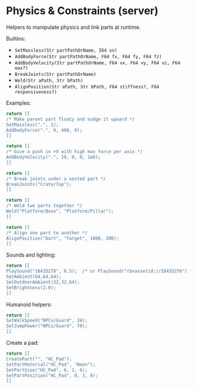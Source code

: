# Physics & Constraints (server)

Helpers to manipulate physics and link parts at runtime.

Builtins:
- `SetMassless(Str partPathOrName, I64 on)`
- `AddBodyForce(Str partPathOrName, F64 fx, F64 fy, F64 fz)`
- `AddBodyVelocity(Str partPathOrName, F64 vx, F64 vy, F64 vz, F64 max?)`
- `BreakJoints(Str partPathOrName)`
- `Weld(Str aPath, Str bPath)`
- `AlignPosition(Str aPath, Str bPath, F64 stiffness?, F64 responsiveness?)`

Examples:
```lua
return [[
/* Make parent part floaty and nudge it upward */
SetMassless(".", 1);
AddBodyForce(".", 0, 400, 0);
]]
```

```lua
return [[
/* Give a push in +X with high max force per axis */
AddBodyVelocity(".", 20, 0, 0, 1e6);
]]
```

```lua
return [[
/* Break joints under a nested part */
BreakJoints("Crate/Top");
]]
```

```lua
return [[
/* Weld two parts together */
Weld("Platform/Base", "Platform/Pillar");
]]
```

```lua
return [[
/* Align one part to another */
AlignPosition("Dart", "Target", 1000, 200);
]]
```

Sounds and lighting:
```lua
return [[
PlaySound("18435278", 0.5);  /* or PlaySound("rbxassetid://18435278") */
SetAmbient(64,64,64);
SetOutdoorAmbient(32,32,64);
SetBrightness(2.0);
]]
```

Humanoid helpers:
```lua
return [[
SetWalkSpeed("NPCs/Guard", 24);
SetJumpPower("NPCs/Guard", 70);
]]
```

Create a pad:
```lua
return [[
CreatePart("", "HC_Pad");
SetPartMaterial("HC_Pad", "Neon");
SetPartSize("HC_Pad", 6, 1, 6);
SetPartPosition("HC_Pad", 0, 3, 0);
]]
```
